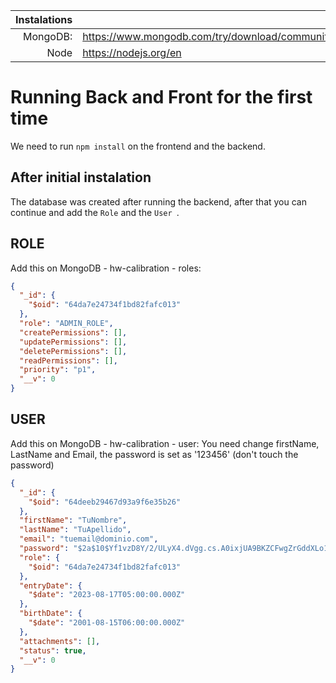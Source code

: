 | Instalations | site |
|-----:|-----------|
|     MongoDB:| https://www.mongodb.com/try/download/community)https://www.mongodb.com/try/download/community|
|     Node| https://nodejs.org/en    |

# Running Back and Front for the first time
We need to run `npm install` on the frontend and the backend.

## After initial instalation
The database was created after running the backend, after that you can continue and add the `Role` and the `User `.

## ROLE
Add this on MongoDB - hw-calibration - roles:

``` JSON
{
  "_id": {
    "$oid": "64da7e24734f1bd82fafc013"
  },
  "role": "ADMIN_ROLE",
  "createPermissions": [],
  "updatePermissions": [],
  "deletePermissions": [],
  "readPermissions": [],
  "priority": "p1",
  "__v": 0
}
```


## USER
Add this on MongoDB - hw-calibration - user: You need change firstName, LastName and Email, the password is set as '123456' (don't touch the password)

``` JSON
{
  "_id": {
    "$oid": "64deeb29467d93a9f6e35b26"
  },
  "firstName": "TuNombre",
  "lastName": "TuApellido",
  "email": "tuemail@dominio.com",
  "password": "$2a$10$Yf1vzD8Y/2/ULyX4.dVgg.cs.A0ixjUA9BKZCFwgZrGddXLo1miDq",
  "role": {
    "$oid": "64da7e24734f1bd82fafc013"
  },
  "entryDate": {
    "$date": "2023-08-17T05:00:00.000Z"
  },
  "birthDate": {
    "$date": "2001-08-15T06:00:00.000Z"
  },
  "attachments": [],
  "status": true,
  "__v": 0
}
```


